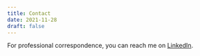 ```yaml
---
title: Contact
date: 2021-11-28
draft: false
---
```

For professional correspondence, you can reach me on [LinkedIn](https://www.linkedin.com/in/edwardcosma).
